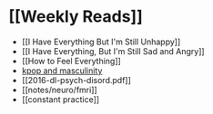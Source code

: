 # [[Weekly Reads]]
- [[I Have Everything But I'm Still Unhappy]]
- [[I Have Everything, But I'm Still Sad and Angry]]
- [[How to Feel Everything]]
- [kpop and masculinity](https://www.refinery29.com/en-us/2020/05/9674149/kpop-male-singers-masculinity)
- [[2016-dl-psych-disord.pdf]]
- [[notes/neuro/fmri]]
- [[constant practice]]
